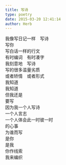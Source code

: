 ```yaml
---  
title: 写诗  
type: poetry  
date: 2015-03-20 12:41:14  
author: Herb    
---  
```

我像写日记一样　写诗  
写你  
写白话一样的行文    
有时编词　有时凑字  
我刻意地　写诗  
写的很多滥量劣质  
或者矫情　或者形式  
我知道    
我知道  
但我还是  
要写  
因为我一个人写诗  
一个人言志  
一个人体会此一时彼一时  
的心事  
为谁而写  
是你  
是我  
你作线索  
我来编织